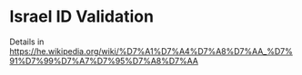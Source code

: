# Israel ID Validation

Details in https://he.wikipedia.org/wiki/%D7%A1%D7%A4%D7%A8%D7%AA_%D7%91%D7%99%D7%A7%D7%95%D7%A8%D7%AA
